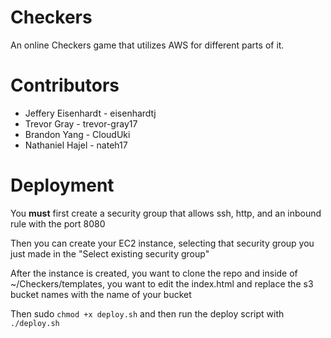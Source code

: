 # Checkers
An online Checkers game that utilizes AWS for different parts of it. 
    
# Contributors

* Jeffery Eisenhardt - eisenhardtj
* Trevor Gray - trevor-gray17
* Brandon Yang - CloudUki
* Nathaniel Hajel - nateh17

# Deployment

You **must** first create a security group that allows ssh, http, and an inbound rule with the port 8080

Then you can create your EC2 instance, selecting that security group you just made in the "Select existing security group"

After the instance is created, you want to clone the repo and inside of ~/Checkers/templates, you want to edit the index.html and replace the s3 bucket names with the name of your bucket

Then sudo `chmod +x deploy.sh` and then run the deploy script with `./deploy.sh`
